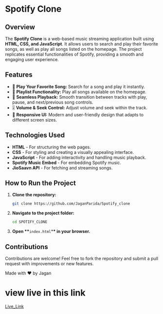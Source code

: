 # Spotify Clone

## Overview

The **Spotify Clone** is a web-based music streaming application built using **HTML, CSS, and JavaScript**. It allows users to search and play their favorite songs, as well as play all songs listed on the homepage. The project replicates essential functionalities of Spotify, providing a smooth and engaging user experience.

## Features

- 🎵 **Play Your Favorite Song:** Search for a song and play it instantly.
- 📜 **Playlist Functionality:** Play all songs available on the homepage.
- 🔄 **Seamless Playback:** Smooth transition between tracks with play, pause, and next/previous song controls.
- 🎚 **Volume & Seek Control:** Adjust volume and seek within the track.
- 🎨 **Responsive UI:** Modern and user-friendly design that adapts to different screen sizes.

## Technologies Used

- **HTML** - For structuring the web pages.
- **CSS** - For styling and creating a visually appealing interface.
- **JavaScript** - For adding interactivity and handling music playback.
- **Spotify Music Embed** - For embedding Spotify music.
- **JioSaavn API** - For fetching and streaming songs.

## How to Run the Project

1. **Clone the repository:**
   ```sh
   git clone https://github.com/JaganParida/Spotify_clone
   ```
2. **Navigate to the project folder:**
   ```sh
   cd SPOTIFY_CLONE
   ```
3. **Open \*\***`index.html`\***\* in your browser.**

## Contributions

Contributions are welcome! Feel free to fork the repository and submit a pull request with improvements or new features.

Made with ❤️ by Jagan

# view live in this link

<a href="https://jaganparida.github.io/Spotify_clone/">Live_Link</a>

